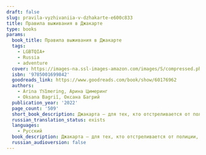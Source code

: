 ```yaml
---
draft: false
slug: pravila-vyzhivaniia-v-dzhakarte-e600c833
title: Правила выживания в Джакарте
type: books
params:
  book_title: Правила выживания в Джакарте
  tags:
    - LGBTQIA+
    - Russia
    - adventure
  cover: https://images-na.ssl-images-amazon.com/images/S/compressed.photo.goodreads.com/books/1642798893i/60176962.jpg
  isbn: '9785001699842'
  goodreads_link: https://www.goodreads.com/book/show/60176962
  authors:
    - Arina T︠S︡imering, Арина Цимеринг
    - Oksana Bagriĭ, Оксана Багрий
  publication_year: '2022'
  page_count: '509'
  short_book_description: Джакарта — для тех, кто отстреливается от полиции, а не прячется от нее, и самый крутой парень здесь — тот, кто может прострелить тебе голову.Когда вся преступная Джакарта охотится за оттисками...
  russian_translation_status: exists
  languages:
    - Русский
  book_description: Джакарта — для тех, кто отстреливается от полиции, а не прячется от нее, и самый крутой парень здесь — тот, кто может прострелить тебе голову.Когда вся преступная Джакарта охотится за оттисками легендарного фальшивомонетчика, а простые планы уже не работают, в ход идет чертовски хитрый (и чертовски удачный) план.Благодарим за выбор нашей авиакомпании, За бортом +35 градусов пo Цельсию. Добро пожаловать в Джакарту! Ознакомьтесь с правилами выживания перед приземлением.«Все о чертовски хитрых планах, плохих прическах и обслуживании номеров. История в лучших традициях Гая Ричи, которую никогда не надоест перечитывать». - Markass markassus«Нестись в машине по раскаленным дорогам Джакарты, когда пушки всех самых опасных людей города направлены в голову? На вашей ли стороне удача? Или вы обменяете ее на деньги и жизнь? Это будет самое захватывающее и веселое приключение, в которое вы когда-либо отправлялись. Главное — не забывать дышать, когда дыхание перехватывает от восторга. Это новая жизнь любимой истории, и вам в ней понравится!» - Юля vostochnyveter
  russian_audioversion: false
---
```



